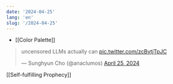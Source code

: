 ```yaml
---
date: '2024-04-25'
lang: 'en'
slug: '/2024-04-25'
---
```


- [[Color Palette]]

<blockquote class="twitter-tweet">

<p lang="en" dir="ltr">

uncensored LLMs actually can <a href="https://t.co/zcBvtjTpJC">pic.twitter.com/zcBvtjTpJC</a>

</p>

&mdash; Sunghyun Cho (@anaclumos) <a href="https://twitter.com/anaclumos/status/1783437795983564802?ref_src=twsrc%5Etfw">April 25, 2024</a>

</blockquote>

[[Self-fulfilling Prophecy]]
